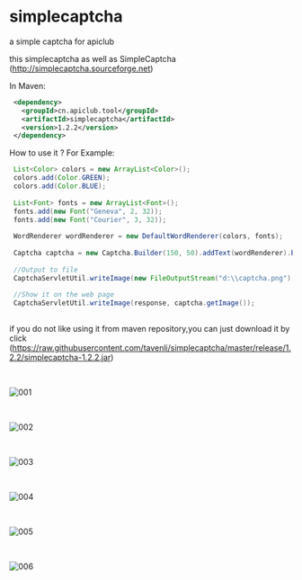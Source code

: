# simplecaptcha
a simple captcha for apiclub

this simplecaptcha as well as SimpleCaptcha (http://simplecaptcha.sourceforge.net)

In Maven:
```xml
 <dependency>
   <groupId>cn.apiclub.tool</groupId>
   <artifactId>simplecaptcha</artifactId>
   <version>1.2.2</version>
 </dependency>
```

How to use it ? For Example:

```java
 List<Color> colors = new ArrayList<Color>();
 colors.add(Color.GREEN);
 colors.add(Color.BLUE);
 
 List<Font> fonts = new ArrayList<Font>();
 fonts.add(new Font("Geneva", 2, 32));
 fonts.add(new Font("Courier", 3, 32));
 
 WordRenderer wordRenderer = new DefaultWordRenderer(colors, fonts);
 
 Captcha captcha = new Captcha.Builder(150, 50).addText(wordRenderer).build();
 
 //Output to file
 CaptchaServletUtil.writeImage(new FileOutputStream("d:\\captcha.png"), captcha.getImage());
 
 //Show it on the web page
 CaptchaServletUtil.writeImage(response, captcha.getImage());
 
```

if you do not like using it from maven repository,you can just download it by click (https://raw.githubusercontent.com/tavenli/simplecaptcha/master/release/1.2.2/simplecaptcha-1.2.2.jar)

<br/>

![001](https://raw.githubusercontent.com/tavenli/simplecaptcha/master/example/captcha1.png)

<br/>

![002](https://raw.githubusercontent.com/tavenli/simplecaptcha/master/example/captcha2.png)

<br/>

![003](https://raw.githubusercontent.com/tavenli/simplecaptcha/master/example/example_big.png)

<br/>

![004](https://raw.githubusercontent.com/tavenli/simplecaptcha/master/example/example_chinese.png)

<br/>

![005](https://raw.githubusercontent.com/tavenli/simplecaptcha/master/example/example_multi.png)

<br/>

![006](https://raw.githubusercontent.com/tavenli/simplecaptcha/master/example/example_outline_noisy.png)


